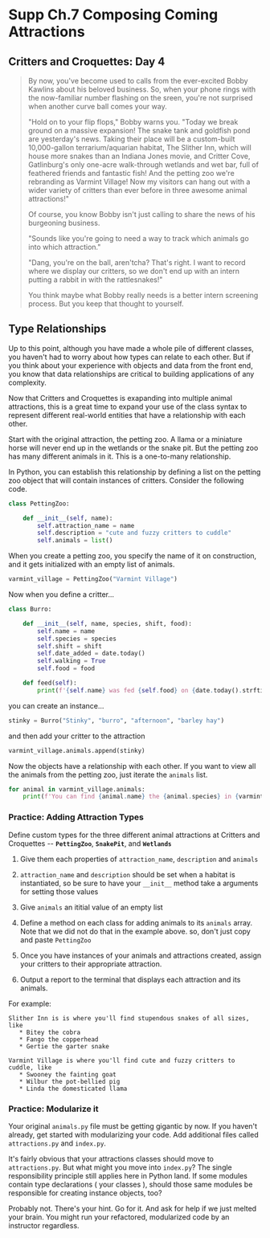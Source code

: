 # Supp Ch.7 Composing Coming Attractions

## Critters and Croquettes: Day 4

> By now, you've become used to calls from the ever-excited Bobby Kawlins about his beloved business. So, when your phone rings with the now-familiar number flashing on the sreen, you're not surprised when another curve ball comes your way.
>
> "Hold on to your flip flops," Bobby warns you. "Today we break ground on a massive expansion! The snake tank and goldfish pond are yesterday's news. Taking their place will be a custom-built 10,000-gallon terrarium/aquarian habitat, The Slither Inn, which will house more snakes than an Indiana Jones movie, and Critter Cove, Gatlinburg's only one-acre walk-through wetlands and wet bar, full of feathered friends and fantastic fish! And the petting zoo we're rebranding as Varmint Village! Now my visitors can hang out with a wider variety of critters than ever before in three awesome animal attractions!"
>
> Of course, you know Bobby isn't just calling to share the news of his burgeoning business.
>
> "Sounds like you're going to need a way to track which animals go into which attraction."
>
> "Dang, you're on the ball, aren'tcha? That's right. I want to record where we display our critters, so we don't end up with an intern putting a rabbit in with the rattlesnakes!"
>
> You think maybe what Bobby really needs is a better intern screening process. But you keep that thought to yourself.

## Type Relationships

Up to this point, although you have made a whole pile of different classes, you haven't had to worry about how types can relate to each other. But if you think about your experience with objects and data from the front end, you know that data relationships are critical to building applications of any complexity.

Now that Critters and Croquettes is exapanding into multiple animal attractions, this is a great time to expand your use of the class syntax to represent different real-world entities that have a relationship with each other.

Start with the original attraction, the petting zoo. A llama or a miniature horse will never end up in the wetlands or the snake pit. But the petting zoo has many different animals in it. This is a one-to-many relationship.

In Python, you can establish this relationship by defining a list on the petting zoo object that will contain instances of critters. Consider the following code.

```py
class PettingZoo:

    def __init__(self, name):
        self.attraction_name = name
        self.description = "cute and fuzzy critters to cuddle"
        self.animals = list()
```

When you create a petting zoo, you specify the name of it on construction, and it gets initialized with an empty list of animals.

```py
varmint_village = PettingZoo("Varmint Village")
```

Now when you define a critter...

```py
class Burro:

    def __init__(self, name, species, shift, food):
        self.name = name
        self.species = species
        self.shift = shift
        self.date_added = date.today()
        self.walking = True
        self.food = food

    def feed(self):
        print(f'{self.name} was fed {self.food} on {date.today().strftime("%m/%d/%Y")}')
```

you can create an instance...

```py
stinky = Burro("Stinky", "burro", "afternoon", "barley hay")
```

and then add your critter to the attraction

```py
varmint_village.animals.append(stinky)
```

Now the objects have a relationship with each other. If you want to view all the animals from the petting zoo, just iterate the `animals` list.

```py
for animal in varmint_village.animals:
    print(f'You can find {animal.name} the {animal.species} in {varmint_village.attraction_name}')
```

### Practice: Adding Attraction Types

Define custom types for the three different animal attractions at Critters and Croquettes -- **`PettingZoo`**, **`SnakePit`**, and **`Wetlands`**

1. Give them each properties of `attraction_name`, `description` and `animals`
1. `attraction_name` and `description` should be set when a habitat is instantiated, so be sure to have your `__init__` method take a arguments for setting those values
1. Give `animals` an ititial value of an empty list
1. Define a method on each class for adding animals to its `animals` array. Note that we did not do that in the example above. so, don't just copy and paste `PettingZoo`
1. Once you have instances of your animals and attractions created, assign your critters to their appropriate attraction.

1. Output a report to the terminal that displays each attraction and its animals.

For example:

```
Slither Inn is is where you'll find stupendous snakes of all sizes, like
   * Bitey the cobra
   * Fango the copperhead
   * Gertie the garter snake

Varmint Village is where you'll find cute and fuzzy critters to cuddle, like
   * Swooney the fainting goat
   * Wilbur the pot-bellied pig
   * Linda the domesticated llama
```

### Practice: Modularize it

Your original `animals.py` file must be getting gigantic by now. If you haven't already, get started with modularizing your code. Add additional files called `attractions.py` and `index.py`.

It's fairly obvious that your attractions classes should move to `attractions.py`. But what might you move into `index.py`? The single responsibility principle still applies here in Python land. If some modules contain type declarations ( your classes ), should those same modules be responsible for creating instance objects, too?

Probably not. There's your hint. Go for it. And ask for help if we just melted your brain. You might run your refactored, modularized code by an instructor regardless.
